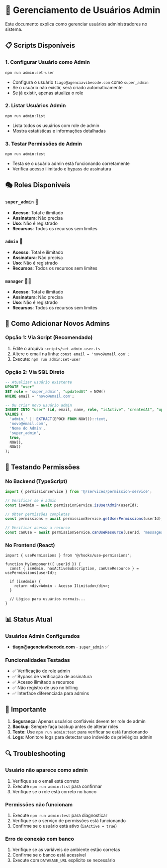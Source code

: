 # 👑 Gerenciamento de Usuários Admin

Este documento explica como gerenciar usuários administradores no sistema.

## 📋 Scripts Disponíveis

### 1. Configurar Usuário como Admin
```bash
npm run admin:set-user
```
- Configura o usuário `tiago@agenciavibecode.com` como `super_admin`
- Se o usuário não existir, será criado automaticamente
- Se já existir, apenas atualiza o role

### 2. Listar Usuários Admin
```bash
npm run admin:list
```
- Lista todos os usuários com role de admin
- Mostra estatísticas e informações detalhadas

### 3. Testar Permissões de Admin
```bash
npm run admin:test
```
- Testa se o usuário admin está funcionando corretamente
- Verifica acesso ilimitado e bypass de assinatura

## 🎭 Roles Disponíveis

### `super_admin` 👑
- **Acesso**: Total e ilimitado
- **Assinatura**: Não precisa
- **Uso**: Não é registrado
- **Recursos**: Todos os recursos sem limites

### `admin` 🔧
- **Acesso**: Total e ilimitado
- **Assinatura**: Não precisa
- **Uso**: Não é registrado
- **Recursos**: Todos os recursos sem limites

### `manager` 👨‍💼
- **Acesso**: Total e ilimitado
- **Assinatura**: Não precisa
- **Uso**: Não é registrado
- **Recursos**: Todos os recursos sem limites

## 🔧 Como Adicionar Novos Admins

### Opção 1: Via Script (Recomendado)
1. Edite o arquivo `scripts/set-admin-user.ts`
2. Altere o email na linha: `const email = 'novo@email.com';`
3. Execute: `npm run admin:set-user`

### Opção 2: Via SQL Direto
```sql
-- Atualizar usuário existente
UPDATE "user" 
SET role = 'super_admin', "updatedAt" = NOW()
WHERE email = 'novo@email.com';

-- Ou criar novo usuário admin
INSERT INTO "user" (id, email, name, role, "isActive", "createdAt", "updatedAt")
VALUES (
  'admin_' || EXTRACT(EPOCH FROM NOW())::text,
  'novo@email.com',
  'Nome do Admin',
  'super_admin',
  true,
  NOW(),
  NOW()
);
```

## 🧪 Testando Permissões

### No Backend (TypeScript)
```typescript
import { permissionService } from '@/services/permission-service';

// Verificar se é admin
const isAdmin = await permissionService.isUserAdmin(userId);

// Obter permissões completas
const permissions = await permissionService.getUserPermissions(userId);

// Verificar acesso a recurso
const canUse = await permissionService.canUseResource(userId, 'messages');
```

### No Frontend (React)
```tsx
import { usePermissions } from '@/hooks/use-permissions';

function MyComponent({ userId }) {
  const { isAdmin, hasActiveSubscription, canUseResource } = usePermissions(userId);
  
  if (isAdmin) {
    return <div>Admin - Acesso Ilimitado</div>;
  }
  
  // Lógica para usuários normais...
}
```

## 📊 Status Atual

### Usuários Admin Configurados
- **tiago@agenciavibecode.com** - `super_admin` ✅

### Funcionalidades Testadas
- ✅ Verificação de role admin
- ✅ Bypass de verificação de assinatura
- ✅ Acesso ilimitado a recursos
- ✅ Não registro de uso no billing
- ✅ Interface diferenciada para admins

## 🚨 Importante

1. **Segurança**: Apenas usuários confiáveis devem ter role de admin
2. **Backup**: Sempre faça backup antes de alterar roles
3. **Teste**: Use `npm run admin:test` para verificar se está funcionando
4. **Logs**: Monitore logs para detectar uso indevido de privilégios admin

## 🔍 Troubleshooting

### Usuário não aparece como admin
1. Verifique se o email está correto
2. Execute `npm run admin:list` para confirmar
3. Verifique se o role está correto no banco

### Permissões não funcionam
1. Execute `npm run admin:test` para diagnosticar
2. Verifique se o serviço de permissões está funcionando
3. Confirme se o usuário está ativo (`isActive = true`)

### Erro de conexão com banco
1. Verifique se as variáveis de ambiente estão corretas
2. Confirme se o banco está acessível
3. Execute com `DATABASE_URL` explícito se necessário

